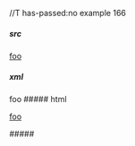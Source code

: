 //T has-passed:no
example 166
##### src
[foo]

[foo]: url
##### xml
<?xml version="1.0" encoding="UTF-8"?>
<!DOCTYPE document SYSTEM "CommonMark.dtd">
<document xmlns="http://commonmark.org/xml/1.0">
  <paragraph>
    <link destination="url" title="">
      <text>foo</text>
    </link>
  </paragraph>
</document>
##### html
<p><a href="url">foo</a></p>
#####
